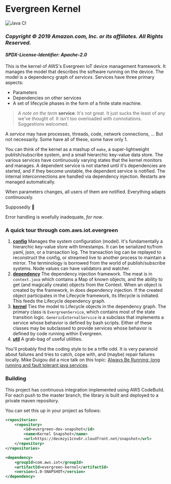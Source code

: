 # Evergreen Kernel
![Java CI](https://github.com/aws/aws-greengrass-kernel/workflows/Java%20CI/badge.svg?branch=master)

### *Copyright &copy; 2019 Amazon.com, Inc. or its affiliates. All Rights Reserved.*
#### *SPDX-License-Identifier: Apache-2.0*

This is the kernel of AWS's Evergreen IoT device management framework.  It manages the model that describes the software running on the device.  The model is a dependency graph of *services*.  Services have three primary aspects:

* Parameters
* Dependencies on other services
* A set of lifecycle phases in the form of a finite state machine.

> *A note on the term* **service**:  It's not great.  It just sucks the least of any we've thought of. It isn't too overloaded with connotations.  Suggestions welcomed.

A *service* may have processes, threads, code, network connections, ... But not
necessarily.  Some have all of these, some have only 1.

You can think of the kernel as a mashup of `make`, a super-lightweight publish/subscribe system, and a small hierarchic key-value data store.  The various services have continuously varying states that the kernel monitors and manages.  A dependent service is not started until it's dependencies are started, and if they become unstable, the dependent service is notified.  The internal interconnections are handled via dependency injection. Restarts are managed automatically.

When parameters changes, all users of them are notified.  Everything adapts continuously.

Supposedly  **&#129327;**

Error handling is woefully inadequate, *for now*.

### A quick tour through com.aws.iot.evergreen
1. [**config**](src/main/java/com/aws/iot/evergreen/config) Manages the system configuration (model).  It's fundamentally a hierarchic key-value store with timestamps.  It can be serialized to/from yaml, json, or a transaction log.  The transaction log can be replayed to reconstruct the config, or streamed live to another process to maintain a mirror. The terminology is borrowed from the world of publish/subscribe systems.  Node values can have validators and watcher.
2. [**dependency**](src/main/java/com/aws/iot/evergreen/dependency) The dependency injection framework.  The meat is in `context.java` which contains a Map of known objects, and the ability to get (and magically create) objects from the Context.  When an object is created by the framework, in does dependency injection.  If the created object participates in the Lifecycle framework, its lifecycle is initiated.  This feeds the Lifecycle dependency graph.
3. [**kernel**](src/main/java/com/aws/iot/evergreen/kernel) Ties the model to Lifecycle objects in the dependency graph.  The primary class is `EvergreenService`, which contains most of the state transition logic.  `GenericExternalService` is a subclass that implements a service whose behavior is defined by bash scripts.  Either of these classes may be subclassed to provide services whose behavior is defined by code running within Evergreen.
4. [**util**](src/main/java/com/aws/iot/evergreen/util) A grab-bag of useful utilities.

You'll probably find the coding style to be a trifle odd.  It is very paranoid about failures and tries to catch, cope with, and (maybe) repair failures locally.  Mike Duigou did a nice talk on this topic: [Always Be Running: long running and fault tolerant java services](https://youtu.be/agXce0lSo60).

### Building
This project has continuous integration implemented using AWS CodeBuild. For each push to the master branch, the library is built and deployed to a private maven repository.

You can set this up in your project as follows: 

```xml
<repositories>
    <repository>
        <id>evergreen-dev-snapshot</id>
        <name>Kernel Snapshot</name>
        <url>https://decmzyi1cnv6r.cloudfront.net/snapshot</url>
    </repository>
</repositories>
```

```xml
<dependency>
    <groupId>com.aws.iot</groupId>
    <artifactId>evergreen-kernel</artifactId>
    <version>1.0-SNAPSHOT</version>
</dependency>
```

